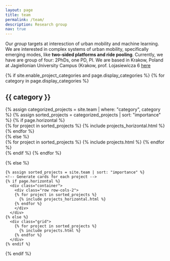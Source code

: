 ```yaml
---
layout: page
title: team
permalink: /team/
description: Research group
nav: true
---
```



Our *group* targets at interesction of urban mobility and machine learning. We are interested in complex systems of urban mobility, specifically emerging modes, like **two-sided platforms and ride pooling**. Currently, we have are group of four: 2PhDs, one PD, PI. We are based in Krakow, Poland at Jagiellonian University Campus (Krakow, prof. Lojasiewicza 6 [here](https://goo.gl/maps/K6c3wY7Zx3c1Jq9k6)


<div class="team">
  {% if site.enable_project_categories and page.display_categories %}
  <!-- Display categorized projects -->
    {% for category in page.display_categories %}
      <h2 class="category">{{ category }}</h2>
      {% assign categorized_projects = site.team | where: "category", category %}
      {% assign sorted_projects = categorized_projects | sort: "importance" %}
      <!-- Generate cards for each project -->
      {% if page.horizontal %}
        <div class="container">
          <div class="row row-cols-2">
          {% for project in sorted_projects %}
            {% include projects_horizontal.html %}
          {% endfor %}
          </div>
        </div>
      {% else %}
        <div class="grid">
          {% for project in sorted_projects %}
            {% include projects.html %}
          {% endfor %}
        </div>
      {% endif %}
    {% endfor %}

  {% else %}
  <!-- Display projects without categories -->
    {% assign sorted_projects = site.team | sort: "importance" %}
    <!-- Generate cards for each project -->
    {% if page.horizontal %}
      <div class="container">
        <div class="row row-cols-2">
        {% for project in sorted_projects %}
          {% include projects_horizontal.html %}
        {% endfor %}
        </div>
      </div>
    {% else %}
      <div class="grid">
        {% for project in sorted_projects %}
          {% include projects.html %}
        {% endfor %}
      </div>
    {% endif %}

  {% endif %}











